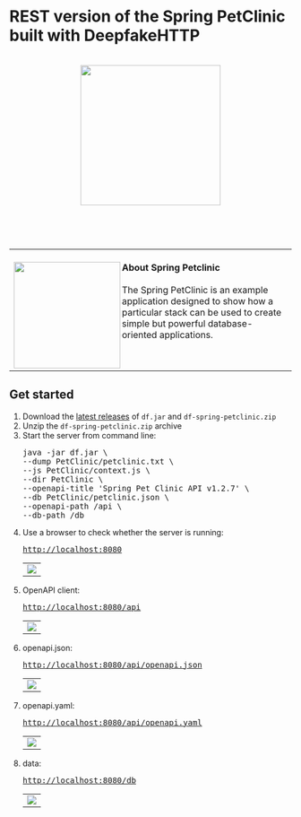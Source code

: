 <h1>REST version of the Spring PetClinic built with DeepfakeHTTP</h1>
<p id="start" align="center">
<br>
<a href="#start"><img width="250rem" src="https://raw.githubusercontent.com/xnbox/DeepfakeHTTP/main/PetClinic/README/pets.png"></a>
</p>

<br>
<p id="banner" align="center">
<br>
<table>
<tr>
<td>
<br><a href="#banner"><img align="left" src="https://raw.githubusercontent.com/xnbox/DeepfakeHTTP/main/PetClinic/README/petclinic-screenshots/1.png" width="190"></a>
<strong>About Spring Petclinic</strong><br><br>
The Spring PetClinic is an example application designed to show how a particular stack can be used to create simple but powerful database-oriented applications.<br>
<img width="1000" height="0">
</td>
</tr>
</table>
</p>
<h2>Get started</h2>

<ol>
    <li>Download the <a href="https://github.com/xnbox/DeepfakeHTTP/releases/latest">latest releases</a> of <code>df.jar</code> and <code>df-spring-petclinic.zip</code></li>
    <li>Unzip the <code>df-spring-petclinic.zip</code> archive</li>
<li>Start the server from command line:

<pre>
java -jar df.jar \
--dump PetClinic/petclinic.txt \
--js PetClinic/context.js \
--dir PetClinic \
--openapi-title 'Spring Pet Clinic API v1.2.7' \
--db PetClinic/petclinic.json \
--openapi-path /api \
--db-path /db
</pre>

</li>

<li>Use a browser to check whether the server is running:
<br>
<pre><a href="http://localhost:8080">http://localhost:8080</a></pre>
<table><tr><td>
<img src="https://raw.githubusercontent.com/xnbox/DeepfakeHTTP/main/PetClinic/README/petclinic-screenshots/1.png">
</td></tr></table>
</li>
</li>

<li>OpenAPI client:
<br>
<pre><a href="http://localhost:8080/api">http://localhost:8080/api</a></pre>
<table><tr><td>
<img src="https://raw.githubusercontent.com/xnbox/DeepfakeHTTP/main/PetClinic/README/petclinic-screenshots/2.png">
</td></tr></table>
</li>

<li>openapi.json:
<br>
<pre><a href="http://localhost:8080/api/openapi.json">http://localhost:8080/api/openapi.json</a></pre>
<table><tr><td>
<img src="https://raw.githubusercontent.com/xnbox/DeepfakeHTTP/main/PetClinic/README/petclinic-screenshots/3.png">
</td></tr></table>
</li>

<li>openapi.yaml:
<br>
<pre><a href="http://localhost:8080/api/openapi.yaml">http://localhost:8080/api/openapi.yaml</a></pre>
<table><tr><td>
<img src="https://raw.githubusercontent.com/xnbox/DeepfakeHTTP/main/PetClinic/README/petclinic-screenshots/4.png">
</td></tr></table>
</li>


<li>data:
<br>
<pre><a href="http://localhost:8080/db">http://localhost:8080/db</a></pre>
<table><tr><td>
<img src="https://raw.githubusercontent.com/xnbox/DeepfakeHTTP/main/PetClinic/README/petclinic-screenshots/5.png">
</td></tr></table>
</li>

</ol>
